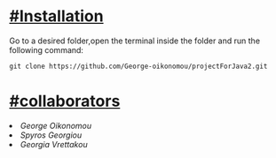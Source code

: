 # <ins>#Installation</ins>

Go to a desired folder,open the terminal inside the folder and run the following command:

```git clone https://github.com/George-oikonomou/projectForJava2.git```

# <ins>#collaborators</ins>

<li><em>George Oikonomou</em></li>

<li><em>Spyros Georgiou</em></li>

<li><em>Georgia Vrettakou</em></li>
